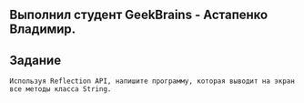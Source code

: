 <h2>Выполнил студент GeekBrains - Астапенко Владимир.</h2>
<h2>Задание</h2>

    Используя Reflection API, напишите программу, которая выводит на экран все методы класса String.
